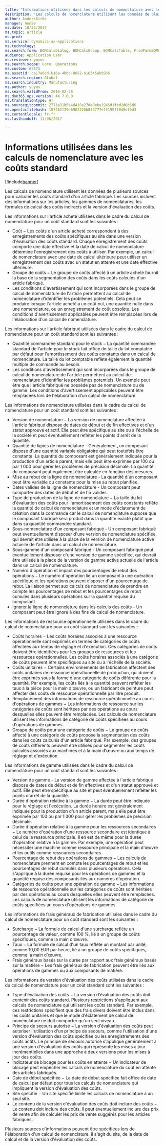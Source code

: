 ```yaml
---
title: "Informations utilisées dans les calculs de nomenclature avec les coûts standard"
description: "Les calculs de nomenclature utilisent les données de plusieurs sources pour calculer les coûts standard d'un article fabriqué. Les sources incluent des informations sur les articles, les gammes de nomenclatures, les formules de calcul des coûts indirects et la version d'évaluation des coûts."
author: AndersGirke
manager: AnnBe
ms.date: 10/25/2017
ms.topic: article
ms.prod: 
ms.service: dynamics-ax-applications
ms.technology: 
ms.search.form: BOMCalcDialog, BOMCalcGroup, BOMCalcTable, ProdParmBOMCalc
audience: Application User
ms.reviewer: yuyus
ms.search.scope: Core, Operations
ms.custom: 65571
ms.assetid: ca17e6dd-b16a-4bbc-8682-b16345ab9906
ms.search.region: Global
ms.search.industry: Manufacturing
ms.author: yuyus
ms.search.validFrom: 2016-02-28
ms.dyn365.ops.version: AX 7.0.0
ms.translationtype: HT
ms.sourcegitcommit: 2771a31b5a4d418a27de0ebe1945d1fed2d8d6d6
ms.openlocfilehash: 187482f29e6982220b844777ef31997f0d5ef0d3
ms.contentlocale: fr-fr
ms.lasthandoff: 11/06/2017

---
```


# <a name="information-used-in-bom-calculations-with-standard-costs"></a>Informations utilisées dans les calculs de nomenclature avec les coûts standard

[!include[banner](../includes/banner.md)]


Les calculs de nomenclature utilisent les données de plusieurs sources pour calculer les coûts standard d'un article fabriqué. Les sources incluent des informations sur les articles, les gammes de nomenclatures, les formules de calcul des coûts indirects et la version d'évaluation des coûts.

Les informations sur l'article acheté utilisées dans le cadre du calcul de nomenclature pour un coût standard sont les suivantes :
-   Coût − Les coûts d'un article acheté correspondent à des enregistrements des coûts spécifiques au site dans une version d'évaluation des coûts standard. Chaque enregistrement des coûts comporte une date effective et la date de calcul de nomenclature détermine l'enregistrement des coûts à utiliser. Par exemple, un calcul de nomenclature avec une date de calcul ultérieure peut utiliser un enregistrement des coûts avec un statut en attente et une date effective ultérieure.
-   Groupe de coûts − Le groupe de coûts affecté à un article acheté fournit la base de la segmentation des coûts dans les coûts calculés d'un article fabriqué.
-   Les conditions d'avertissement qui sont incorporées dans le groupe de calcul de nomenclature de l'article permettent au calcul de nomenclature d'identifier les problèmes potentiels. Cela peut se produire lorsque l'article acheté a un coût nul, une quantité nulle dans une nomenclature, ou un enregistrement de coût obsolète. Les conditions d'avertissement applicables peuvent être remplacées lors de l'élaboration d'un calcul de nomenclature.

Les informations sur l'article fabriqué utilisées dans le cadre du calcul de nomenclature pour un coût standard sont les suivantes :
-   Quantité commandée standard pour le stock − La quantité commandée standard de l'article pour le stock fait office de taille du lot comptable par défaut pour l'amortissement des coûts constants dans un calcul de nomenclature. La taille du lot comptable reflète également la quantité multiple de commande au besoin.
-   Les conditions d'avertissement qui sont incorporées dans le groupe de calcul de nomenclature de l'article permettent au calcul de nomenclature d'identifier les problèmes potentiels. Un exemple peut être que l'article fabriqué ne possède pas de nomenclature ou de gamme. Les conditions d'avertissement applicables peuvent être remplacées lors de l'élaboration d'un calcul de nomenclature.

Les informations de nomenclature utilisées dans le cadre du calcul de nomenclature pour un coût standard sont les suivantes :
-   Version de nomenclature − La version de nomenclature affectée à l'article fabriqué dispose de dates de début et de fin effectives et d'un statut approuvé et actif. Elle peut être spécifique au site ou à l'échelle de la société et peut éventuellement refléter les points d'arrêt de la quantité.
-   Quantité de lignes de nomenclature - Généralement, un composant dispose d'une quantité variable obligatoire qui peut toutefois être constante. La quantité du composant est généralement indiquée pour la production d'un article parent, mais elle peut être exprimée par 100 ou par 1 000 pour gérer les problèmes de précision décimale. La quantité du composant peut également être calculée en fonction des mesures.
-   Mise au rebut de la ligne de nomenclature - La quantité d'un composant peut être variable ou constante pour la mise au rebut planifiée.
-   Dates valides de la ligne de nomenclature - Un composant peut comporter des dates de début et de fin valides.
-   Type de production de la ligne de nomenclature − La taille du lot d'évaluation des coûts pour l'amortissement des coûts constants reflète la quantité de calcul de nomenclature et un mode d'éclatement de création dans la commande car le calcul de nomenclature suppose que le composant fabriqué sera produit dans la quantité exacte plutôt que dans sa quantité commandée standard.
-   Sous-nomenclature d'un composant fabriqué - Un composant fabriqué peut éventuellement disposer d'une version de nomenclature spécifiée, qui devrait être utilisée à la place de la version de nomenclature active actuelle de l'article dans un calcul de nomenclature.
-   Sous-gamme d'un composant fabriqué - Un composant fabriqué peut éventuellement disposer d'une version de gamme spécifiée, qui devrait être utilisée à la place de la version de gamme active actuelle de l'article dans un calcul de nomenclature.
-   Numéro d'opération et impact des pourcentages de rebut des opérations − Le numéro d'opération lie un composant à une opération spécifique et les opérations peuvent disposer d'un pourcentage de rebut. La liaison permet aux calculs de nomenclature de prendre en compte les pourcentages de rebut et les pourcentages de rebut cumulés dans plusieurs opérations sur la quantité requise du composant.
-   Ignorer la ligne de nomenclature dans les calculs des coûts - Un composant peut être ignoré à des fins de calcul de nomenclature.

Les informations de ressource opérationnelle utilisées dans le cadre du calcul de nomenclature pour un coût standard sont les suivantes :
-   Coûts horaires − Les coûts horaires associés à une ressource opérationnelle sont exprimés en termes de catégories de coûts affectées aux temps de réglage et d'exécution. Ces catégories de coûts doivent être identifiées pour les groupes de ressources et les ressources opérationnelles. Les coûts horaires associés à une catégorie de coûts peuvent être spécifiques au site ou à l'échelle de la société.
-   Coûts unitaires − Certains environnements de fabrication affectent des coûts unitaires de ressource opérationnelle de production, qui doivent être exprimés sous la forme d'une catégorie de coûts différente pour la quantité. Par exemple, les coûts liés à la quantité peuvent refléter les taux à la pièce pour la main d'œuvre, ou un fabricant de peinture peut affecter des coûts de ressource opérationnelle par litre produit.
-   Remplacement des informations de ressource opérationnelle au cours d'opérations de gammes − Les informations de ressource sur les catégories de coûts sont héritées par des opérations au cours desquelles elles peuvent être remplacées. Les calculs de nomenclature utilisent les informations de catégorie de coûts spécifiées au cours d'opérations de gammes.
-   Groupe de coûts pour une catégorie de coûts − Le groupe de coûts affecté à une catégorie de coûts propose la segmentation des coûts dans les coûts calculés d'un article fabriqué. Par exemple, des groupes de coûts différents peuvent être utilisés pour segmenter les coûts calculés associés aux machines et à la main d'œuvre ou aux temps de réglage et d'exécution.

Les informations de gamme utilisées dans le cadre du calcul de nomenclature pour un coût standard sont les suivantes :
-   Version de gamme - La version de gamme affectée à l'article fabriqué dispose de dates de début et de fin effectives et d'un statut approuvé et actif. Elle peut être spécifique au site et peut éventuellement refléter les points d'arrêt de la quantité.
-   Durée d'opération relative à la gamme − La durée peut être indiquée pour le réglage et l'exécution. La durée horaire est généralement indiquée pour la production d'un article parent, mais elle peut être exprimée par 100 ou par 1 000 pour gérer les problèmes de précision décimale.
-   Durée d'opération relative à la gamme pour les ressources secondaires − Le numéro d'opération d'une ressource secondaire est identique à celui de la ressource principale. Il en est de même pour la durée d'opération relative à la gamme. Par exemple, une opération peut nécessiter une machine comme ressource principale et la main d'œuvre et les outils comme ressources secondaires.
-   Pourcentage de rebut des opérations de gammes − Les calculs de nomenclature prennent en compte les pourcentages de rebut et les pourcentages de rebut cumulés dans plusieurs opérations. Cela s'applique à la durée requise pour les opérations de gammes et la quantité requise des composants liés aux numéros d'opération.
-   Catégories de coûts pour une opération de gamme − Les informations de ressource opérationnelle sur les catégories de coûts sont héritées par des opérations au cours desquelles elles peuvent être remplacées. Les calculs de nomenclature utilisent les informations de catégorie de coûts spécifiées au cours d'opérations de gammes.

Les informations de frais généraux de fabrication utilisées dans le cadre du calcul de nomenclature pour un coût standard sont les suivantes :
-   Surcharge − La formule de calcul d'une surcharge reflète un pourcentage de valeur, comme 100 %, lié à un groupe de coûts spécifiques, comme la main d'œuvre.
-   Taux − La formule de calcul d'un taux reflète un montant par unité, comme 10,00 EUR par heure, lié à un groupe de coûts spécifiques, comme la main d'œuvre.
-   Frais généraux basés sur la durée par rapport aux frais généraux basés sur la matière − Les frais généraux de fabrication peuvent être liés aux opérations de gammes ou aux composants de matière.

Les informations de version d'évaluation des coûts utilisées dans le cadre du calcul de nomenclature pour un coût standard sont les suivantes :
-   Type d'évaluation des coûts − La version d'évaluation des coûts doit contenir des coûts standard. Plusieurs restrictions s'appliquent aux calculs de nomenclature qui utilisent les coûts standard. Par exemple, ces restrictions spécifient que des frais divers doivent être inclus dans les coûts unitaires et que le mode d'éclatement de calcul de nomenclature ne doit comporter qu'un seul niveau.
-   Principe de secours autorisé − La version d'évaluation des coûts peut autoriser l'utilisation d'un principe de secours, comme l'utilisation d'une version d'évaluation des coûts spécifiée ou les enregistrements des coûts actifs. Le principe de secours autorisé s'applique généralement à une version d'évaluation des coûts qui représente les mises à jour incrémentielles dans une approche à deux versions pour les mises à jour des coûts.
-   Indicateur de blocage pour les coûts en attente − Un indicateur de blocage peut empêcher les calculs de nomenclature du coût en attente des articles fabriqués.
-   Date de début spécifiée − La date de début spécifiée fait office de date de calcul par défaut pour tous les calculs de nomenclature qui impliquent la version d'évaluation des coûts.
-   Site spécifié − Un site spécifié limite les calculs de nomenclature à un seul site.
-   Le contenu de la version d'évaluation des coûts doit inclure des coûts − Le contenu doit inclure des coûts. Il peut éventuellement inclure des prix de vente afin de calculer les prix de vente suggérés pour les articles fabriqués.

Plusieurs sources d'informations peuvent être spécifiées lors de l'élaboration d'un calcul de nomenclature. Il s'agit du site, de la date de calcul et de la version d'évaluation des coûts.






